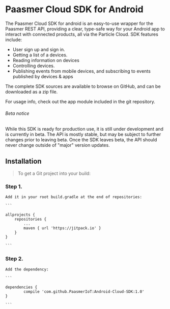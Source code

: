 # Paasmer Cloud SDK for Android

The Paasmer Cloud SDK  for android is an easy-to-use wrapper for the Paasmer REST API, providing a clear, type-safe way for your Android app to interact with connected products, all via the Particle Cloud.
SDK features include:
- User sign up and sign in.
- Getting a list of a devices.
- Reading information on devices
- Controlling devices.
- Publishing events from mobile devices, and subscribing to events published by devices & apps

The complete SDK sources are available to browse on GitHub, and can be downloaded as a zip file.

For usage info, check out the app module included in the git repository.

###### Beta notice
While this SDK is ready for production use, it is still under development and is currently in beta. The API is mostly stable, but may be subject to further changes prior to leaving beta. Once the SDK leaves beta, the API should never change outside of "major" version updates.

## Installation
> To get a Git project into your build:
### Step 1. 

	Add it in your root build.gradle at the end of repositories:
	
	```
	
	allprojects {
		repositories {
			...
			maven { url 'https://jitpack.io' }
		}
	}
	
	```
	
### Step 2.

	Add the dependency:
	
	```
	
	dependencies {
	        compile 'com.github.PaasmerIoT:Android-Cloud-SDK:1.0'
	}
	
	```




